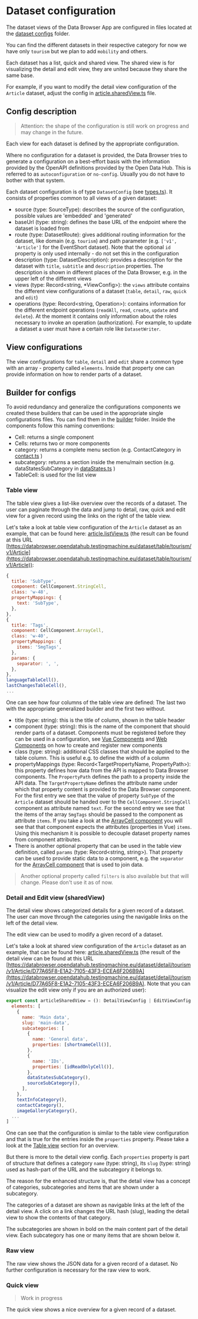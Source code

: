 <!--
SPDX-FileCopyrightText: NOI Techpark <digital@noi.bz.it>

SPDX-License-Identifier: CC0-1.0
-->

# Dataset configuration

The dataset views of the Data Browser App are configured in files located at the [dataset configs](../../databrowser/src/config) folder.

You can find the different datasets in their respective category for now we have only `tourism` but we plan to add `mobility` and others.

Each dataset has a list, quick and shared view. The shared view is for visualizing the detail and edit view, they are united because they share the same base.

For example, if you want to modify the detail view configuration of the `Article` dataset, adjust the config in [article.sharedView.ts](../../databrowser/src/config/tourism/article/article.sharedlView.ts) file.

## Config description

> Attention: the shape of the configuration is still work on progress and may change in the future.

Each view for each dataset is defined by the appropriate configuration.

Where no configuration for a dataset is provided, the Data Browser tries to generate a configuration on a best-effort basis with the information provided by the OpenAPI definitions provided by the Open Data Hub. This is referred to as `autoconfiguration` or `no-config`. Usually you do not have to bother with that system.

Each dataset configuration is of type `DatasetConfig` (see [types.ts](../../databrowser/src/domain/datasetConfig/types.ts)). It consists of properties common to all views of a given dataset:

- source (type: SourceType): describes the source of the configuration, possible values are 'embedded' and 'generated'
- baseUrl (type: string): defines the base URL of the endpoint where the dataset is loaded from
- route (type: DatasetRoute): gives additional routing information for the dataset, like domain (e.g. `tourism`) and path parameter (e.g. `['v1', 'Article']` for the EventShort dataset). Note that the optional `id` property is only used internally - do not set this in the configuration
- description (type: DatasetDescription): provides a description for the dataset with `title`, `subtitle` and `description` properties. The description is shown in different places of the Data Browser, e.g. in the upper left of the different views
- views (type: Record<string, \*ViewConfig>): the `views` attribute contains the different view configurations of a dataset (`table`, `detail`, `raw`, `quick` and `edit`)
- operations (type: Record<string, Operation>): contains information for the different endpoint operations (`readAll`, `read`, `create`, `update` and `delete`). At the moment it contains only information about the roles necessary to invoke an operation (authorization). For example, to update a dataset a user must have a certain role like `DatasetWriter`.

## View configurations

The view configurations for `table`, `detail` and `edit` share a common type with an array - property called `elements`. Inside that property one can provide information on how to render parts of a dataset.

## Builder for configs

To avoid redundancy and generalize the configurations components we created these builders that can be used in the appropriate single configurations files.
You can find them in the [builder](../../databrowser/src/config/builder/tourism/) folder.
Inside the components follow this naming conventions:

- Cell: returns a single component
- Cells: returns two or more components
- category: returns a complete menu section (e.g. ContactCategory in [contact.ts](../../databrowser/src/config/builder/tourism/contact.ts) )
- subcategory: returns a section inside the menu/main section (e.g. dataStatesSubCategory in [dataStates.ts](../../databrowser/src/config/builder/tourism/dataStates.ts) )
- TableCell: is used for the list view

### Table view

The table view gives a list-like overview over the records of a dataset. The user can paginate through the data and jump to detail, raw, quick and edit view for a given record using the links on the right of the table view.

Let's take a look at table view configuration of the `Article` dataset as an example, that can be found here: [article.listView.ts](../../databrowser/src/config/tourism/article/article.listView.ts) (the result can be found at this URL [https://databrowser.opendatahub.testingmachine.eu/dataset/table/tourism/v1/Article](https://databrowser.opendatahub.testingmachine.eu/dataset/table/tourism/v1/Article)):

```javascript
{
  title: 'SubType',
  component: CellComponent.StringCell,
  class: 'w-48',
  propertyMappings: {
    text: 'SubType',
  },
},
{
  title: 'Tags',
  component: CellComponent.ArrayCell,
  class: 'w-40',
  propertyMappings: {
    items: 'SmgTags',
  },
  params: {
    separator: ', ',
  },
},
languageTableCell(),
lastChangesTableCell(),
...
```

One can see how four columns of the table view are defined:
The last two with the appropriate generalized builder and the first two without.

- title (type: string): this is the title of column, shown in the table header
- component (type: string): this is the name of the component that should render parts of a dataset. Components must be registered before they can be used in a configuration, see [Vue Components](./vue-components.md) and [Web Components](./web-components.md) on how to create and register new components
- class (type: string): additional CSS classes that should be applied to the table column. This is useful e.g. to define the width of a column
- propertyMappings (type: Record<TargetPropertyName, PropertyPath>): this property defines how data from the API is mapped to Data Browser components. The `PropertyPath` defines the path to a property inside the API data. The `TargetPropertyName` defines the attribute name under which that property content is provided to the Data Browser component. For the first entry we see that the value of property `SubType` of the `Article` dataset should be handed over to the `CellComponent.StringCell` component as attribute named `text`.
  For the second entry we see that the items of the array `SmgTags` should be passed to the component as attribute `items`. If you take a look at the [ArrayCell component](../../databrowser/src/domain/cellComponents/components/cells/arrayCell/ArrayCell.vue) you will see that that component expects the attributes (properties in Vue) `items`. Using this mechanism it is possible to decouple dataset property names from component attributes.
- There is another optional property that can be used in the table view definition, called `params` (type: Record<string, string>). That property can be used to provide static data to a component, e.g. the `separator` for the [ArrayCell component](../../databrowser/src/domain/cellComponents/components/cells/arrayCell/ArrayCell.vue) that is used to join data.

> Another optional property called `filters` is also available but that will change. Please don't use it as of now.

### Detail and Edit view (sharedView)

The detail view shows categorized details for a given record of a dataset. The user can move through the categories using the navigable links on the left of the detail view.

The edit view can be used to modify a given record of a dataset.

Let's take a look at shared view configuration of the `Article` dataset as an example, that can be found here: [article.sharedView.ts](../../databrowser/src/config/tourism/article/article.sharedView.ts) (the result of the detail view can be found at this URL [https://databrowser.opendatahub.testingmachine.eu/dataset/detail/tourism/v1/Article/D77A65F8-E1A2-7105-43F3-ECEA6F206B9A](https://databrowser.opendatahub.testingmachine.eu/dataset/detail/tourism/v1/Article/D77A65F8-E1A2-7105-43F3-ECEA6F206B9A). Note that you can visualize the edit view only if you are an authorized user):

```javascript
export const articleSharedView = (): DetailViewConfig | EditViewConfig => ({
  elements: [
    {
      name: 'Main data',
      slug: 'main-data',
      subcategories: [
        {
          name: 'General data',
          properties: [shortnameCell()],
        },
        {
          name: 'IDs',
          properties: [idReadOnlyCell()],
        },
        dataStatesSubCategory(),
        sourceSubCategory(),
      ],
    },
    textInfoCategory(),
    contactCategory(),
    imageGalleryCategory(),
  ...
]
```

One can see that the configuration is similar to the table view configuration and that is true for the entries inside the `properties` property. Please take a look at the [Table view](#table-view) section for an overview.

But there is more to the detail view config. Each `properties` property is part of structure that defines a category `name` (type: string), its `slug` (type: string) used as hash-part of the URL and the subcategory it belongs to.

The reason for the enhanced structure is, that the detail view has a concept of categories, subcategories and items that are shown under a subcategory.

The categories of a dataset are shown as navigable links at the left of the detail view. A click on a link changes the URL hash (slug), leading the detail view to show the contents of that category.

The subcategories are shown in bold on the main content part of the detail view. Each subcategory has one or many items that are shown below it.

### Raw view

The raw view shows the JSON data for a given record of a dataset. No further configuration is necessary for the raw view to work.

### Quick view

> Work in progress

The quick view shows a nice overview for a given record of a dataset.
